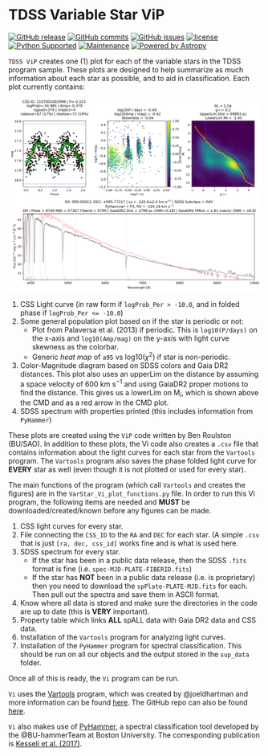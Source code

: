 # TDSS Variable Star ViP

[![GitHub release](https://img.shields.io/github/release-pre/broulston/TDSS-Variable-Star-ViP.svg)](https://github.com/broulston/TDSS-Variable-Star-ViP/releases/latest)
[![GitHub commits](https://img.shields.io/github/commits-since/broulston/TDSS-Variable-Star-ViP/v1.0.0.svg)](https://github.com/broulston/TDSS-Variable-Star-ViP/commits/master)
[![GitHub issues](https://img.shields.io/github/issues/broulston/TDSS-Variable-Star-ViP.svg)](https://github.com/broulston/TDSS-Variable-Star-ViP/issues)
[![license](https://img.shields.io/github/license/broulston/TDSS-Variable-Star-ViP.svg)](https://github.com/broulston/TDSS-Variable-Star-ViP/blob/master/license.txt)
[![Python Supported](https://img.shields.io/badge/Python%20Supported-3-brightgreen.svg)](conda)
[![Maintenance](https://img.shields.io/maintenance/yes/2019.svg)]()
[![Powered by Astropy](https://img.shields.io/badge/powered%20by-AstroPy-orange.svg?style=flat)](http://www.astropy.org)

`TDSS ViP` creates one (1) plot for each of the variable stars in the TDSS program sample. These plots are designed to help summarize as much information about each star as possible, and to aid in classification. Each plot currently contains: 

![Vi_plot](./000.04023+005.77216_Vi.png?raw=true)

1. CSS Light curve (in raw form if `logProb_Per > -10.0`, and in folded phase if `logProb_Per <= -10.0`)
2. Some general population plot based on if the star is periodic or not:
    * Plot from Palaversa et al. (2013) if periodic. This is `log10(P/days)` on the x-axis and `log10(Amp/mag)` on the y-axis with light curve skewness as the colorbar.
    * Generic _heat map_ of `a95` vs log10($\chi^2$) if star is non-periodic.
3. Color-Magnitude diagram based on SDSS colors and Gaia DR2 distances. This plot also uses an upperLim on the distance by assuming a space velocity of 600 km s$^{-1}$ and using GaiaDR2 proper motions to find the distance. This gives us a lowerLim on M$_{i}$, which is shown above the CMD and as a red arrow in the CMD plot.
4. SDSS spectrum with properties printed (this includes information from `PyHammer`)

These plots are created using the `ViP` code written by Ben Roulston (BU/SAO). In addition to these plots, the Vi code also creates a `.csv` file that contains information about the light curves for each star from the `Vartools` program. The `Vartools` program also saves the phase folded light curve for **EVERY** star as well (even though it is not plotted or used for every star). 

The main functions of the program (which call `Vartools` and creates the figures) are in the `VarStar_Vi_plot_functions.py` file. In order to run this Vi program, the following items are needed and **MUST** be downloaded/created/known before any figures can be made.

1. CSS light curves for every star.
2. File connecting the `CSS_ID` to the `RA` and `DEC` for each star. (A simple `.csv` that is just `[ra, dec, css_id]` works fine and is what is used here.
3. SDSS spectrum for every star.
    * If the star has been in a public data release, then the SDSS `.fits` format is fine (i.e. `spec-MJD-PLATE-FIBERID.fits`)
    * If the star has **NOT** been in a public data release (i.e. is proprietary) then you need to download the `spPlate-PLATE-MJD.fits` for each. Then pull out the spectra and save them in ASCII format.
4. Know where all data is stored and make sure the directories in the code are up to date (this is **VERY** important).
5. Property table which links **ALL** spALL data with Gaia DR2 data and CSS data.
6. Installation of the `Vartools` program for analyzing light curves.
7. Installation of the `PyHammer` program for spectral classification. This should be run on all our objects and the output stored in the `sup_data` folder.

Once all of this is ready, the `Vi` program can be run. 

`Vi` uses the [Vartools](http://adsabs.harvard.edu/abs/2016arXiv160506811H) program, which was created by @joeldhartman and more information can be found [here](https://www.astro.princeton.edu/~jhartman/vartools.html). The GitHub repo can also be found [here](https://github.com/joeldhartman/vartools).

`Vi` also makes use of [PyHammer](https://github.com/BU-hammerTeam/PyHammer), a spectral classification tool developed by the @BU-hammerTeam at Boston University. The corresponding publication is [Kesseli et al. (2017)](https://iopscience.iop.org/article/10.3847/1538-4365/aa656d/pdf).
